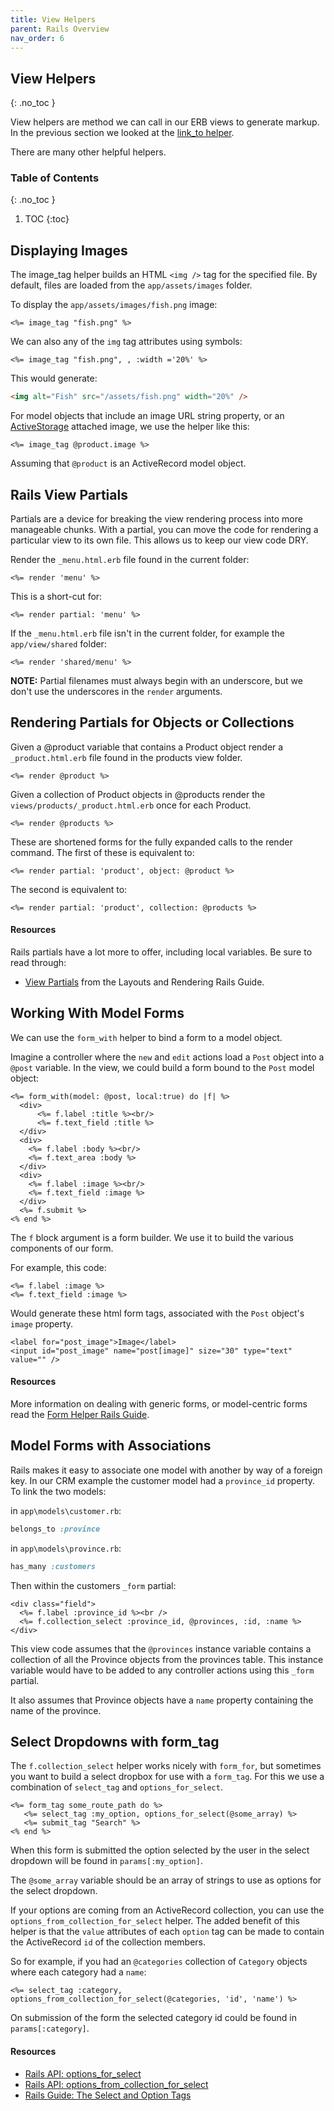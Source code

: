 ```yaml
---
title: View Helpers
parent: Rails Overview
nav_order: 6
---
```


<!--prettier-ignore-start-->
## View Helpers
{: .no_toc }

View helpers are method we can call in our ERB views to generate markup. In the previous section we looked at the [link_to helper](05-urls-are-routes.html#the-link_to-helper). 

There are many other helpful helpers.

### Table of Contents
{: .no_toc }  

1. TOC
{:toc}

<!--prettier-ignore-end-->

## Displaying Images

The image_tag helper builds an HTML `<img />` tag for the specified file. By default, files are loaded from the `app/assets/images` folder.

To display the `app/assets/images/fish.png` image:

```erb
<%= image_tag "fish.png" %>
```

We can also any of the `img` tag attributes using symbols:

```erb
<%= image_tag "fish.png", , :width ='20%' %>
```

This would generate:

```html
<img alt="Fish" src="/assets/fish.png" width="20%" />
```

For model objects that include an image URL string property, or an [ActiveStorage](https://edgeguides.rubyonrails.org/active_storage_overview.html) attached image, we use the helper like this:

```erb
<%= image_tag @product.image %>
```

Assuming that `@product` is an ActiveRecord model object.

## Rails View Partials

Partials are a device for breaking the view rendering process into more manageable chunks. With a partial, you can move the code for rendering a particular view to its own file. This allows us to keep our view code DRY.

Render the `_menu.html.erb` file found in the current folder:

```erb
<%= render 'menu' %>
```

This is a short-cut for:

```erb
<%= render partial: 'menu' %>
```

If the `_menu.html.erb` file isn't in the current folder, for example the `app/view/shared` folder:

```erb
<%= render 'shared/menu' %>
```

**NOTE:** Partial filenames must always begin with an underscore, but we don't use the underscores in the `render` arguments.

## Rendering Partials for Objects or Collections

Given a @product variable that contains a Product object render a `_product.html.erb` file found in the products view folder.

```erb
<%= render @product %>
```

Given a collection of Product objects in @products render the `views/products/_product.html.erb` once for each Product.

```erb
<%= render @products %>
```

These are shortened forms for the fully expanded calls to the render command. The first of these is equivalent to:

```erb
<%= render partial: 'product', object: @product %>
```

The second is equivalent to:

```erb
<%= render partial: 'product', collection: @products %>
```

#### Resources

Rails partials have a lot more to offer, including local variables. Be sure to read through:

- [View Partials](http://guides.rubyonrails.org/layouts_and_rendering.html#using-partials) from the Layouts and Rendering Rails Guide.

## Working With Model Forms

We can use the `form_with` helper to bind a form to a model object.

Imagine a controller where the `new` and `edit` actions load a `Post` object into a `@post` variable. In the view, we could build a form bound to the `Post` model object:

```erb
<%= form_with(model: @post, local:true) do |f| %>
  <div>
      <%= f.label :title %><br/>
      <%= f.text_field :title %>
  </div>
  <div>
    <%= f.label :body %><br/>
    <%= f.text_area :body %>
  </div>
  <div>
    <%= f.label :image %><br/>
    <%= f.text_field :image %>
  </div>
  <%= f.submit %>
<% end %>
```

The `f` block argument is a form builder. We use it to build the various components of our form.

For example, this code:

```erb
<%= f.label :image %>
<%= f.text_field :image %>
```

Would generate these html form tags, associated with the `Post` object's `image` property.

```erb
<label for="post_image">Image</label>
<input id="post_image" name="post[image]" size="30" type="text" value="" />
```

#### Resources

More information on dealing with generic forms, or model-centric forms read the [Form Helper Rails Guide](http://guides.rubyonrails.org/form_helpers.html#dealing-with-model-objects).

## Model Forms with Associations

Rails makes it easy to associate one model with another by way of a foreign key. In our CRM example the customer model had a `province_id` property. To link the two models:

in `app\models\customer.rb`:

```ruby
belongs_to :province
```

in `app\models\province.rb`:

```ruby
has_many :customers
```

Then within the customers `_form` partial:

```erb
<div class="field">
  <%= f.label :province_id %><br />
  <%= f.collection_select :province_id, @provinces, :id, :name %>
</div>
```

This view code assumes that the `@provinces` instance variable contains a collection of all the Province objects from the provinces table. This instance variable would have to be added to any controller actions using this `_form` partial.

It also assumes that Province objects have a `name` property containing the name of the province.

## Select Dropdowns with form_tag

The `f.collection_select` helper works nicely with `form_for`, but sometimes you want to build a select dropbox for use with a `form_tag`. For this we use a combination of `select_tag` and `options_for_select`.

```erb
<%= form_tag some_route_path do %>
   <%= select_tag :my_option, options_for_select(@some_array) %>
   <%= submit_tag "Search" %>
<% end %>
```

When this form is submitted the option selected by the user in the select dropdown will be found in `params[:my_option]`.

The `@some_array` variable should be an array of strings to use as options for the select dropdown.

If your options are coming from an ActiveRecord collection, you can use the `options_from_collection_for_select` helper. The added benefit of this helper is that the `value` attributes of each `option` tag can be made to contain the ActiveRecord `id` of the collection members.

So for example, if you had an `@categories` collection of `Category` objects where each category had a `name`:

```erb
<%= select_tag :category, options_from_collection_for_select(@categories, 'id', 'name') %>
```

On submission of the form the selected category id could be found in `params[:category]`.

#### Resources

- [Rails API: options_for_select](http://api.rubyonrails.org/classes/ActionView/Helpers/FormOptionsHelper.html#method-i-options_for_select)
- [Rails API: options_from_collection_for_select](http://api.rubyonrails.org/classes/ActionView/Helpers/FormOptionsHelper.html#method-i-options_from_collection_for_select)
- [Rails Guide: The Select and Option Tags](http://guides.rubyonrails.org/form_helpers.html#the-select-and-option-tags)
